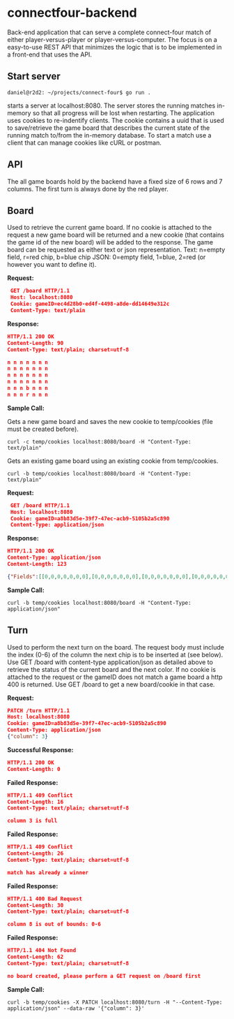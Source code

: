 # connectfour-backend
Back-end  application that can serve a complete connect-four match of either player-versus-player or player-versus-computer. The focus is on a easy-to-use REST API that minimizes the logic that is to be implemented in a front-end that uses the API.

## Start server

```console
daniel@r2d2: ~/projects/connect-four$ go run .
```

starts a server at localhost:8080. The server stores the running matches in-memory so that all progress will be lost when restarting. The application uses cookies to re-indentify clients. The cookie contains a uuid that is used to save/retrieve the game board that describes the current state of the running match to/from the in-memory database. To start a match use a client that can manage cookies like cURL or postman.

## API

The all game boards hold by the backend have a fixed size of 6 rows and 7 columns. The first turn is always done by the red player.

**Board**
----
  Used to retrieve the current game board. If no cookie is attached to the request a new game board will be returned and a new cookie (that contains the game id of the new board) will be added to the response. The game board can be requested as either text or json representation. Text: n=empty field, r=red chip, b=blue chip  JSON: 0=empty field, 1=blue, 2=red (or however you want to define it). 

**Request:**
```json
 GET /board HTTP/1.1
 Host: localhost:8080
 Cookie: gameID=ec4d28b0-ed4f-4498-a8de-dd14649e312c
 Content-Type: text/plain
```
**Response:**
```json
HTTP/1.1 200 OK
Content-Length: 90
Content-Type: text/plain; charset=utf-8

n n n n n n n
n n n n n n n
n n n n n n n
n n n n n n n
n n n b n n n
n n n r n n n
```

**Sample Call:**
 
 Gets a new game board and saves the new cookie to temp/cookies (file must be created before).
 
  ```console
  curl -c temp/cookies localhost:8080/board -H "Content-Type: text/plain"
  ```

 Gets an existing game board using an existing cookie from temp/cookies.

  ```console
  curl -b temp/cookies localhost:8080/board -H "Content-Type: text/plain"
  ```

**Request:**
```json
 GET /board HTTP/1.1
 Host: localhost:8080
 Cookie: gameID=a8b83d5e-39f7-47ec-acb9-5105b2a5c890
 Content-Type: application/json

```
**Response:**
```json
HTTP/1.1 200 OK
Content-Type: application/json
Content-Length: 123

{"Fields":[[0,0,0,0,0,0,0],[0,0,0,0,0,0,0],[0,0,0,0,0,0,0],[0,0,0,0,0,0,0],[0,0,0,1,0,0,0],[0,0,0,2,0,0,0]], "NextColor":2}

```

**Sample Call:**

  ```console
  curl -b temp/cookies localhost:8080/board -H "Content-Type: application/json"
  ```

**Turn**
----
 Used to perform the next turn on the board. The request body must include the index (0-6) of the column the next chip is to be inserted at (see below). Use GET /board with content-type application/json as detailed above to retrieve the status of the current board and the next color. If no cookie is attached to the request or the gameID does not match a game board a http 400 is returned. Use GET /board to get a new board/cookie in that case.

**Request:**
```json
PATCH /turn HTTP/1.1
Host: localhost:8080
Cookie: gameID=a8b83d5e-39f7-47ec-acb9-5105b2a5c890
Content-Type: application/json
{"column": 3}
```

**Successful Response:**
```json
HTTP/1.1 200 OK
Content-Length: 0
```

**Failed Response:**
```json
HTTP/1.1 409 Conflict
Content-Length: 16
Content-Type: text/plain; charset=utf-8

column 3 is full
``` 

**Failed Response:**
```json
HTTP/1.1 409 Conflict
Content-Length: 26
Content-Type: text/plain; charset=utf-8

match has already a winner
``` 

**Failed Response:**
```json
HTTP/1.1 400 Bad Request
Content-Length: 30
Content-Type: text/plain; charset=utf-8

column 8 is out of bounds: 0-6
``` 

**Failed Response:**
```json
HTTP/1.1 404 Not Found
Content-Length: 62
Content-Type: text/plain; charset=utf-8

no board created, please perform a GET request on /board first
``` 

**Sample Call:**

  ```console
  curl -b temp/cookies -X PATCH localhost:8080/turn -H "--Content-Type: application/json" --data-raw '{"column": 3}'
  ```